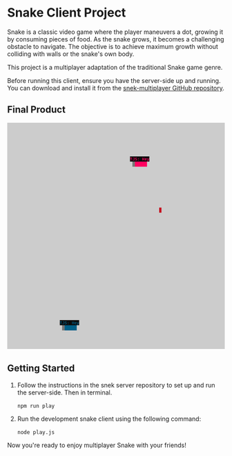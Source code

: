 # Snake Client Project

Snake is a classic video game where the player maneuvers a dot, growing it by consuming pieces of food. As the snake grows, it becomes a challenging obstacle to navigate. The objective is to achieve maximum growth without colliding with walls or the snake's own body.

This project is a multiplayer adaptation of the traditional Snake game genre.

Before running this client, ensure you have the server-side up and running. You can download and install it from the [snek-multiplayer GitHub repository](https://github.com/lighthouse-labs/snek-multiplayer).

## Final Product

![Screenshot 1](images/screenshot1.png)

## Getting Started

1. Follow the instructions in the snek server repository to set up and run the server-side. Then in terminal.

   ```
   npm run play
   ```

2. Run the development snake client using the following command:
   
   ```
   node play.js
   ```

Now you're ready to enjoy multiplayer Snake with your friends!